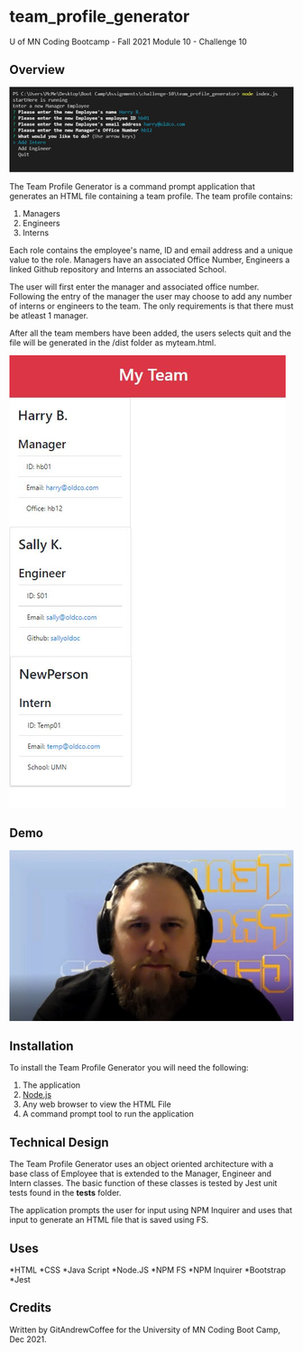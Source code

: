 # team_profile_generator
U of MN Coding Bootcamp - Fall 2021 Module 10 - Challenge 10

## Overview

![command line application](terminal.jpg "Team Profile Generator command line app")

The Team Profile Generator is a command prompt application that generates an HTML file containing a team profile.  The team profile contains:  

1. Managers
2. Engineers
3. Interns

Each role contains the employee's name, ID and email address and a unique value to the role.   Managers have an associated Office Number, Engineers a linked Github repository and Interns an associated School.

The user will first enter the manager and associated office number.  Following the entry of the manager the user may choose to add any number of interns or engineers to the team.  The only requirements is that there must be atleast 1 manager.

After all the team members have been added, the users selects quit and the file will be generated in the /dist folder as myteam.html.

![html file](screenshot.jpg "Team Profile Generator HTML file")

## Demo
[![Team Profile Generator Video Demo](videoframe.jpg)](https://github.com/GitAndrewCoffee/team_profile_generator/blob/main/dist/demo.mp4 "https://github.com/GitAndrewCoffee/team_profile_generator/blob/main/dist/demo.mp4")

## Installation

To install the Team Profile Generator you will need the following:

1. The application
2. [Node.js](https://nodejs.org/en/download/ "Install Node.js")
3. Any web browser to view the HTML File
4. A command prompt tool to run the application

## Technical Design

The Team Profile Generator uses an object oriented architecture with a base class of Employee that is extended to the Manager, Engineer and Intern classes.  The basic function of these classes is tested by Jest unit tests found in the __tests__ folder.  

The application prompts the user for input using NPM Inquirer and uses that input to generate an HTML file that is saved using FS.

## Uses

*HTML
*CSS
*Java Script
*Node.JS
*NPM FS
*NPM Inquirer
*Bootstrap
*Jest

## Credits
Written by GitAndrewCoffee for the University of MN Coding Boot Camp, Dec 2021.